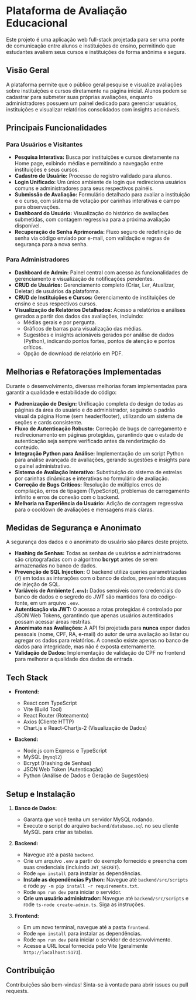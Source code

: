 # Plataforma de Avaliação Educacional

Este projeto é uma aplicação web full-stack projetada para ser uma ponte de comunicação entre alunos e instituições de ensino, permitindo que estudantes avaliem seus cursos e instituições de forma anônima e segura.

## Visão Geral

A plataforma permite que o público geral pesquise e visualize avaliações sobre instituições e cursos diretamente na página inicial. Alunos podem se cadastrar para submeter suas próprias avaliações, enquanto administradores possuem um painel dedicado para gerenciar usuários, instituições e visualizar relatórios consolidados com insights acionáveis.

## Principais Funcionalidades

### Para Usuários e Visitantes
- **Pesquisa Interativa:** Busca por instituições e cursos diretamente na Home page, exibindo médias e permitindo a navegação entre instituições e seus cursos.
- **Cadastro de Usuário:** Processo de registro validado para alunos.
- **Login Unificado:** Um único ambiente de login que redireciona usuários comuns e administradores para seus respectivos painéis.
- **Submissão de Avaliação:** Formulário detalhado para avaliar a instituição e o curso, com sistema de votação por carinhas interativas e campo para observações.
- **Dashboard do Usuário:** Visualização do histórico de avaliações submetidas, com contagem regressiva para a próxima avaliação disponível.
- **Recuperação de Senha Aprimorada:** Fluxo seguro de redefinição de senha via código enviado por e-mail, com validação e regras de segurança para a nova senha.

### Para Administradores
- **Dashboard de Admin:** Painel central com acesso às funcionalidades de gerenciamento e visualização de notificações pendentes.
- **CRUD de Usuários:** Gerenciamento completo (Criar, Ler, Atualizar, Deletar) de usuários da plataforma.
- **CRUD de Instituições e Cursos:** Gerenciamento de instituições de ensino e seus respectivos cursos.
- **Visualização de Relatórios Detalhados:** Acesso a relatórios e análises gerados a partir dos dados das avaliações, incluindo:
  - Médias gerais e por pergunta.
  - Gráficos de barras para visualização das médias.
  - Sugestões e insights acionáveis gerados por análise de dados (Python), indicando pontos fortes, pontos de atenção e pontos críticos.
  - Opção de download de relatório em PDF.

## Melhorias e Refatorações Implementadas

Durante o desenvolvimento, diversas melhorias foram implementadas para garantir a qualidade e estabilidade do código:

- **Padronização de Design:** Unificação completa do design de todas as páginas da área do usuário e do administrador, seguindo o padrão visual da página Home (sem header/footer), utilizando um sistema de seções e cards consistente.
- **Fluxo de Autenticação Robusto:** Correção de bugs de carregamento e redirecionamento em páginas protegidas, garantindo que o estado de autenticação seja sempre verificado antes da renderização do conteúdo.
- **Integração Python para Análise:** Implementação de um script Python para análise avançada de avaliações, gerando sugestões e insights para o painel administrativo.
- **Sistema de Avaliação Interativo:** Substituição do sistema de estrelas por carinhas dinâmicas e interativas no formulário de avaliação.
- **Correção de Bugs Críticos:** Resolução de múltiplos erros de compilação, erros de tipagem (TypeScript), problemas de carregamento infinito e erros de conexão com o backend.
- **Melhoria na Experiência do Usuário:** Adição de contagem regressiva para o cooldown de avaliações e mensagens mais claras.

## Medidas de Segurança e Anonimato

A segurança dos dados e o anonimato do usuário são pilares deste projeto.

- **Hashing de Senhas:** Todas as senhas de usuários e administradores são criptografadas com o algoritmo **bcrypt** antes de serem armazenadas no banco de dados.
- **Prevenção de SQL Injection:** O backend utiliza queries parametrizadas (`?`) em todas as interações com o banco de dados, prevenindo ataques de injeção de SQL.
- **Variáveis de Ambiente (`.env`):** Dados sensíveis como credenciais do banco de dados e o segredo do JWT são mantidos fora do código-fonte, em um arquivo `.env`.
- **Autenticação via JWT:** O acesso a rotas protegidas é controlado por JSON Web Tokens, garantindo que apenas usuários autenticados possam acessar áreas restritas.
- **Anonimato nas Avaliações:** A API foi projetada para **nunca** expor dados pessoais (nome, CPF, RA, e-mail) do autor de uma avaliação ao listar ou agregar os dados para relatórios. A conexão existe apenas no banco de dados para integridade, mas não é exposta externamente.
- **Validação de Dados:** Implementação de validação de CPF no frontend para melhorar a qualidade dos dados de entrada.

## Tech Stack

- **Frontend:**
  - React com TypeScript
  - Vite (Build Tool)
  - React Router (Roteamento)
  - Axios (Cliente HTTP)
  - Chart.js e React-Chartjs-2 (Visualização de Dados)

- **Backend:**
  - Node.js com Express e TypeScript
  - MySQL (`mysql2`)
  - Bcrypt (Hashing de Senhas)
  - JSON Web Token (Autenticação)
  - Python (Análise de Dados e Geração de Sugestões)

## Setup e Instalação

1.  **Banco de Dados:**
    - Garanta que você tenha um servidor MySQL rodando.
    - Execute o script do arquivo `backend/database.sql` no seu cliente MySQL para criar as tabelas.

2.  **Backend:**
    - Navegue até a pasta `backend`.
    - Crie um arquivo `.env` a partir do exemplo fornecido e preencha com suas credenciais (incluindo `JWT_SECRET`).
    - Rode `npm install` para instalar as dependências.
    - **Instale as dependências Python:** Navegue até `backend/src/scripts` e rode `py -m pip install -r requirements.txt`.
    - Rode `npm run dev` para iniciar o servidor.
    - **Crie um usuário administrador:** Navegue até `backend/src/scripts` e rode `ts-node create-admin.ts`. Siga as instruções.

3.  **Frontend:**
    - Em um novo terminal, navegue até a pasta `frontend`.
    - Rode `npm install` para instalar as dependências.
    - Rode `npm run dev` para iniciar o servidor de desenvolvimento.
    - Acesse a URL local fornecida pelo Vite (geralmente `http://localhost:5173`).

## Contribuição

Contribuições são bem-vindas! Sinta-se à vontade para abrir issues ou pull requests.